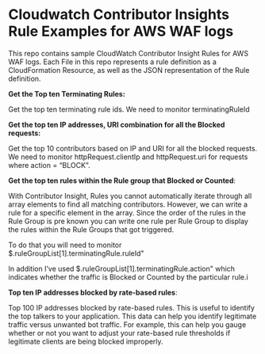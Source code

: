 # Cloudwatch Contributor Insights Rule Examples for AWS WAF  logs

This repo contains sample CloudWatch Contributor Insight Rules for AWS WAF  logs. Each File in this repo represents a rule definition as a CloudFormation Resource, as well as the JSON representation of the Rule definition.

**Get the Top ten Terminating Rules:** 

Get the top ten terminating rule ids. We need to monitor terminatingRuleId

**Get the top ten IP addresses, URI combination for all the Blocked requests:**  

Get the top 10 contributors based on IP and URI for all the blocked requests. We need to monitor httpRequest.clientIp and httpRequest.uri for requests where action = “BLOCK”.

**Get the top ten rules within the Rule group that Blocked or Counted**:

With Contributor Insight, Rules you cannot automatically iterate through all array elements to find all matching contributors.
However, we can write a rule for a specific element in the array. Since the order of the rules in the Rule Group is pre known you can write one rule per Rule Group to display the rules within the Rule Groups that got triggered.

To do that you will need to monitor
$.ruleGroupList[1].terminatingRule.ruleId"

In addition I’ve used $.ruleGroupList[1].terminatingRule.action" which indicates whether the traffic is Blocked or Counted by the particular rule.i

**Top ten IP addresses blocked by rate-based rules**:

Top 100 IP addresses blocked by rate-based rules. This is useful to identify the top talkers to your application.
This data can help you identify legitimate traffic versus unwanted bot traffic. For example, this can help you gauge whether or not you want to adjust your rate-based rule thresholds if legitimate clients are being blocked improperly.

